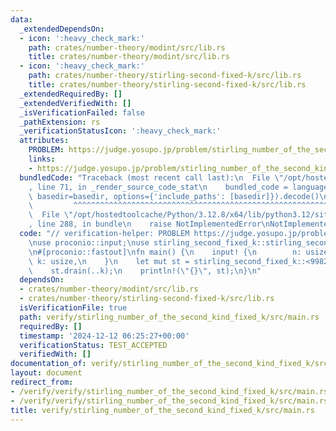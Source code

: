 ```yaml
---
data:
  _extendedDependsOn:
  - icon: ':heavy_check_mark:'
    path: crates/number-theory/modint/src/lib.rs
    title: crates/number-theory/modint/src/lib.rs
  - icon: ':heavy_check_mark:'
    path: crates/number-theory/stirling-second-fixed-k/src/lib.rs
    title: crates/number-theory/stirling-second-fixed-k/src/lib.rs
  _extendedRequiredBy: []
  _extendedVerifiedWith: []
  _isVerificationFailed: false
  _pathExtension: rs
  _verificationStatusIcon: ':heavy_check_mark:'
  attributes:
    PROBLEM: https://judge.yosupo.jp/problem/stirling_number_of_the_second_kind_fixed_k
    links:
    - https://judge.yosupo.jp/problem/stirling_number_of_the_second_kind_fixed_k
  bundledCode: "Traceback (most recent call last):\n  File \"/opt/hostedtoolcache/Python/3.12.8/x64/lib/python3.12/site-packages/onlinejudge_verify/documentation/build.py\"\
    , line 71, in _render_source_code_stat\n    bundled_code = language.bundle(stat.path,\
    \ basedir=basedir, options={'include_paths': [basedir]}).decode()\n          \
    \         ^^^^^^^^^^^^^^^^^^^^^^^^^^^^^^^^^^^^^^^^^^^^^^^^^^^^^^^^^^^^^^^^^^^^^^^^^^^^^^^^^\n\
    \  File \"/opt/hostedtoolcache/Python/3.12.8/x64/lib/python3.12/site-packages/onlinejudge_verify/languages/rust.py\"\
    , line 288, in bundle\n    raise NotImplementedError\nNotImplementedError\n"
  code: "// verification-helper: PROBLEM https://judge.yosupo.jp/problem/stirling_number_of_the_second_kind_fixed_k\n\
    \nuse proconio::input;\nuse stirling_second_fixed_k::stirling_second_fixed_k;\n\
    \n#[proconio::fastout]\nfn main() {\n    input! {\n        n: usize,\n       \
    \ k: usize,\n    }\n    let mut st = stirling_second_fixed_k::<998244353>(n, k);\n\
    \    st.drain(..k);\n    println!(\"{}\", st);\n}\n"
  dependsOn:
  - crates/number-theory/modint/src/lib.rs
  - crates/number-theory/stirling-second-fixed-k/src/lib.rs
  isVerificationFile: true
  path: verify/stirling_number_of_the_second_kind_fixed_k/src/main.rs
  requiredBy: []
  timestamp: '2024-12-12 06:25:27+00:00'
  verificationStatus: TEST_ACCEPTED
  verifiedWith: []
documentation_of: verify/stirling_number_of_the_second_kind_fixed_k/src/main.rs
layout: document
redirect_from:
- /verify/verify/stirling_number_of_the_second_kind_fixed_k/src/main.rs
- /verify/verify/stirling_number_of_the_second_kind_fixed_k/src/main.rs.html
title: verify/stirling_number_of_the_second_kind_fixed_k/src/main.rs
---
```

